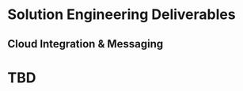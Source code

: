# Solution Engineering Deliverables

## Cloud Integration & Messaging

# TBD


<!-- Some resources to pull from
  Hybrid Integration on Cloud Private Overview:  https://github.com/ibm-cloud-architecture/refarch-integration 
  Integration Configurations for IBM Cloud Private, including API Connect, IIB, Liberty, and DB2:   https://github.com/ibm-cloud-architecture/refarch-integration/blob/master/docs/icp/README.md
  Running an IIB Flow on IBM Cloud Private:  https://github.com/ibm-cloud-architecture/refarch-integration-esb
-->
